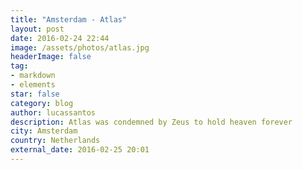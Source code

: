 ```yaml
---
title: "Amsterdam - Atlas"
layout: post
date: 2016-02-24 22:44
image: /assets/photos/atlas.jpg
headerImage: false
tag:
- markdown
- elements
star: false
category: blog
author: lucassantos
description: Atlas was condemned by Zeus to hold heaven forever
city: Amsterdam
country: Netherlands
external_date: 2016-02-25 20:01
---
```


